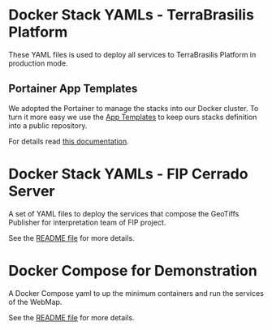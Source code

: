 # Docker Stack YAMLs - TerraBrasilis Platform

These YAML files is used to deploy all services to TerraBrasilis Platform in production mode.

## Portainer App Templates

We adopted the Portainer to manage the stacks into our Docker cluster. To turn it more easy we use the [App Templates](https://github.com/Terrabrasilis/docker-stacks/tree/master/portainer-template) to keep ours stacks definition into a public repository.

For details read [this documentation](https://portainer.readthedocs.io/en/stable/templates.html).


# Docker Stack YAMLs - FIP Cerrado Server

A set of YAML files to deploy the services that compose the GeoTiffs Publisher for interpretation team of FIP project.

See the [README file](services/geoserver-publisher) for more details.

# Docker Compose for Demonstration

A Docker Compose yaml to up the minimum containers and run the services of the WebMap.

See the [README file](demo/) for more details.
